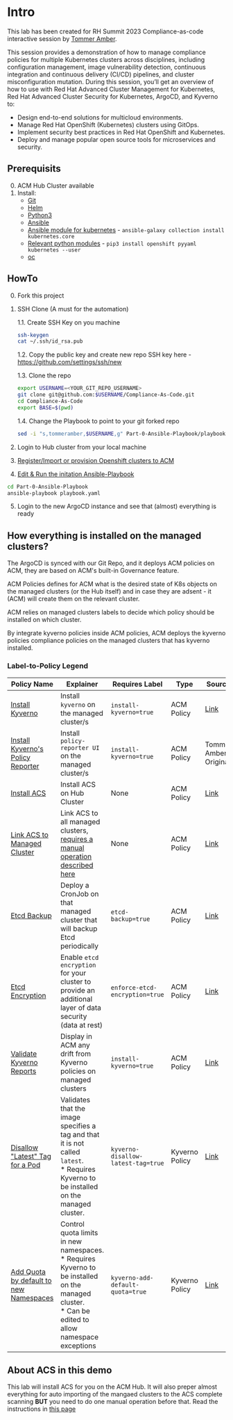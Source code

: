 # Intro
This lab has been created for RH Summit 2023 Compliance-as-code interactive session by [Tommer Amber](https://www.linkedin.com/in/tommeramber/?originalSubdomain=il). 

This session provides a demonstration of how to manage compliance policies for multiple Kubernetes clusters across disciplines, including configuration management, image vulnerability detection, continuous integration and continuous delivery (CI/CD) pipelines, and cluster misconfiguration mutation. During this session, you’ll get an overview of how to use with Red Hat Advanced Cluster Management for Kubernetes, Red Hat Advanced Cluster Security for Kubernetes, ArgoCD, and Kyverno to:

* Design end-to-end solutions for multicloud environments.
* Manage Red Hat OpenShift (Kubernetes) clusters using GitOps.
* Implement security best practices in Red Hat OpenShift and Kubernetes.
* Deploy and manage popular open source tools for microservices and security.

## Prerequisits
0. ACM Hub Cluster available
1. Install:
    - [Git](https://git-scm.com/book/en/v2/Getting-Started-Installing-Git)
    - [Helm](https://helm.sh/docs/intro/install/)
    - [Python3](https://access.redhat.com/documentation/en-us/red_hat_enterprise_linux/8/html/configuring_basic_system_settings/assembly_installing-and-using-python_configuring-basic-system-settings)
    - [Ansible](https://docs.ansible.com/ansible/latest/installation_guide/intro_installation.html)
    - [Ansible module for kubernetes](https://docs.ansible.com/ansible/latest/collections/kubernetes/core/index.html#plugins-in-kubernetes-core) - ```ansible-galaxy collection install kubernetes.core``` 
    - [Relevant python modules](https://stackoverflow.com/questions/60866755/ansible-k8s-module-failed-to-import-the-required-python-library-openshift-on) - ```pip3 install openshift pyyaml kubernetes --user```
    - [oc](https://console.redhat.com/openshift/downloads)

## HowTo
0. Fork this project
1. SSH Clone (A must for the automation)

   1.1. Create SSH Key on you machine
   ```bash
   ssh-keygen
   cat ~/.ssh/id_rsa.pub
   ```
   
   1.2. Copy the public key and create new repo SSH key here - https://github.com/settings/ssh/new
   
   1.3. Clone the repo
   ```bash
   export USERNAME=<YOUR_GIT_REPO_USERNAME>
   git clone git@github.com:$USERNAME/Compliance-As-Code.git
   cd Compliance-As-Code
   export BASE=$(pwd)
   ```

   1.4. Change the Playbook to point to your git forked repo
   ```bash
   sed -i "s,tommeramber,$USERNAME,g" Part-0-Ansible-Playbook/playbook.yaml
   ```

2. Login to Hub cluster from your local machine
3. [Register/Import or provision Openshift clusters to ACM](https://www.youtube.com/watch?v=DId5fVzBv7E)
4. [Edit & Run the initation Ansible-Playbook](Part-0-Ansible-Playbook/README.md)
```bash
cd Part-0-Ansible-Playbook
ansible-playbook playbook.yaml
```

5. Login to the new ArgoCD instance and see that (almost) everything is ready

## How everything is installed on the managed clusters?
The ArgoCD is synced with our Git Repo, and it deploys ACM policies on ACM, they are based on ACM's built-in Governance feature.

ACM Policies defines for ACM what is the desired state of K8s objects on the managed clusters (or the Hub itself) and in case they are adsent - it (ACM) will create them on the relevant cluster. 

ACM relies on managed clusters labels to decide which policy should be installed on which cluster.

By integrate kyverno policies inside ACM policies, ACM deploys the kyverno policies compliance policies on the managed clusters that has kyverno installed.

### Label-to-Policy Legend
| Policy Name                                                                                                                                     | Explainer                                                                                                                                                | Requires Label                     | Type            | Source                                                                                                                                                            |
|-------------------------------------------------------------------------------------------------------------------------------------------------|----------------------------------------------------------------------------------------------------------------------------------------------------------|------------------------------------|-----------------|-------------------------------------------------------------------------------------------------------------------------------------------------------------------|
| [Install Kyverno](Part-2-Compliance-as-GitOps/install-security-tools/templates/policy-install-kyverno.yaml)                                     | Install `kyverno` on the managed cluster/s                                                                                                               | `install-kyverno=true`             | ACM Policy      | [Link](https://github.com/open-cluster-management-io/policy-collection/blob/main/community/CM-Configuration-Management/policy-install-kyverno.yaml)               |
| [Install Kyverno's Policy Reporter](Part-2-Compliance-as-GitOps/install-security-tools/templates/policy-install-kyverno-reporter.yaml)          | Install `policy-reporter UI` on the managed cluster/s                                                                                                    | `install-kyverno=true`             | ACM Policy      | Tommer Amber Original                                                                                                                                             |
| [Install ACS](Part-2-Compliance-as-GitOps/install-security-tools/templates/policy-acs-operator-central.yaml)                                    | Install ACS on Hub Cluster                                                                                                                               | None                               | ACM Policy      | [Link](https://github.com/open-cluster-management-io/policy-collection/blob/main/community/CM-Configuration-Management/policy-acs-operator-central.yaml)          |
| [Link ACS to Managed Cluster](Part-2-Compliance-as-GitOps/policies/acs-policies/templates/policy-acs-operator-secured-clusters.yaml)            | Link ACS to all managed clusters, [requires a manual operation described here](Part-2-Compliance-as-GitOps/policies/acs-policies/README.md)              | None                               | ACM Policy      | [Link](https://github.com/open-cluster-management-io/policy-collection/blob/main/community/CM-Configuration-Management/policy-acs-operator-secured-clusters.yaml) |
| [Etcd Backup](Part-2-Compliance-as-GitOps/policies/acm-policies/templates/policy-etcd-backup.yaml)                                              | Deploy a CronJob on that managed cluster that will backup Etcd periodically                                                                              | `etcd-backup=true`                 | ACM Policy      | [Link](https://github.com/open-cluster-management-io/policy-collection/blob/main/community/CM-Configuration-Management/policy-etcd-backup.yaml)                   |
| [Etcd Encryption](Part-2-Compliance-as-GitOps/policies/acm-policies/templates/policy-enforce-etcd-encryption.yaml)                              | Enable `etcd encryption` for your cluster to provide an additional layer of data security (data at rest)                                                 | `enforce-etcd-encryption=true`     | ACM Policy      | [Link](https://github.com/open-cluster-management-io/policy-collection/blob/main/stable/SC-System-and-Communications-Protection/policy-etcdencryption.yaml)       |
| [Validate Kyverno Reports](Part-2-Compliance-as-GitOps/install-security-tools/templates/policy-check-kyverno-policyreports.yaml)                | Display in ACM any drift from Kyverno policies on managed clusters                                                                                       | `install-kyverno=true`             | ACM Policy      | [Link](https://github.com/open-cluster-management-io/policy-collection/blob/main/community/CM-Configuration-Management/policy-check-policyreports.yaml)           |
| [Disallow "Latest" Tag for a Pod](Part-2-Compliance-as-GitOps/policies/kyverno-policies/templates/policy-kyverno-disallow-latest-tag.yaml)      | Validates that the image specifies a tag and that it is not called `latest`. <br>* Requires Kyverno to be installed on the managed cluster.              | `kyverno-disallow-latest-tag=true` | Kyverno Policy  | [Link](https://kyverno.io/policies/best-practices/disallow_latest_tag/disallow_latest_tag/)                                                                       |
| [Add Quota by default to new Namespaces](Part-2-Compliance-as-GitOps/policies/kyverno-policies/templates/policy-kyverno-add-default-quota.yaml) | Control quota limits in new namespaces.<br>* Requires Kyverno to be installed on the managed cluster. <br> * Can be edited to allow namespace exceptions | `kyverno-add-default-quota=true`   | Kyverno Policy  | [Link](https://github.com/open-cluster-management-io/policy-collection/blob/main/stable/CM-Configuration-Management/policy-kyverno-add-quota.yaml)                |


## About ACS in this demo
This lab will install ACS for you on the ACM Hub.
It will also preper almost everything for auto importing of the mangaed clusters to the ACS complete scanning **BUT** you need to do one manual operation before that.
Read the instructions in [this page](Part-2-Compliance-as-GitOps/policies/acs-policies/README.md)
